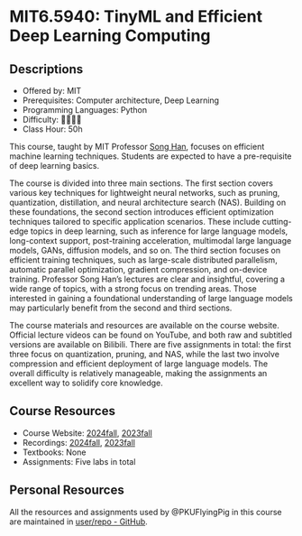 # MIT6.5940: TinyML and Efficient Deep Learning Computing

## Descriptions

- Offered by: MIT
- Prerequisites: Computer architecture, Deep Learning
- Programming Languages: Python
- Difficulty: 🌟🌟🌟🌟
- Class Hour: 50h

This course, taught by MIT Professor [Song Han](https://hanlab.mit.edu/songhan), focuses on efficient machine learning techniques. Students are expected to have a pre-requisite of deep learning basics.

The course is divided into three main sections. The first section covers various key techniques for lightweight neural networks, such as pruning, quantization, distillation, and neural architecture search (NAS). Building on these foundations, the second section introduces efficient optimization techniques tailored to specific application scenarios. These include cutting-edge topics in deep learning, such as inference for large language models, long-context support, post-training acceleration, multimodal large language models, GANs, diffusion models, and so on. The third section focuses on efficient training techniques, such as large-scale distributed parallelism, automatic parallel optimization, gradient compression, and on-device training. Professor Song Han’s lectures are clear and insightful, covering a wide range of topics, with a strong focus on trending areas. Those interested in gaining a foundational understanding of large language models may particularly benefit from the second and third sections.

The course materials and resources are available on the course website. Official lecture videos can be found on YouTube, and both raw and subtitled versions are available on Bilibili. There are five assignments in total: the first three focus on quantization, pruning, and NAS, while the last two involve compression and efficient deployment of large language models. The overall difficulty is relatively manageable, making the assignments an excellent way to solidify core knowledge.


## Course Resources

- Course Website: [2024fall](https://hanlab.mit.edu/courses/2024-fall-65940), [2023fall](https://hanlab.mit.edu/courses/2023-fall-65940)
- Recordings: [2024fall](https://www.youtube.com/playlist?list=PL80kAHvQbh-qGtNc54A6KW4i4bkTPjiRF), [2023fall](https://www.youtube.com/playlist?list=PL80kAHvQbh-pT4lCkDT53zT8DKmhE0idB)
- Textbooks: None
- Assignments: Five labs in total

## Personal Resources

All the resources and assignments used by @PKUFlyingPig in this course are maintained in [user/repo - GitHub](https://github.com/PKUFlyingPig/MIT6.5940_TinyML).
